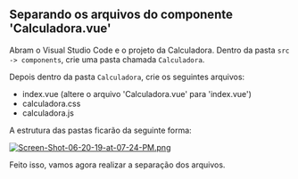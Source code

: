 ## Separando os arquivos do componente 'Calculadora.vue'

Abram o Visual Studio Code e o projeto da Calculadora. Dentro da pasta `src -> components`, crie uma pasta chamada `Calculadora`.

Depois dentro da pasta `Calculadora`, crie os seguintes arquivos:

* index.vue (altere o arquivo 'Calculadora.vue' para 'index.vue')
* calculadora.css
* calculadora.js

A estrutura das pastas ficarão da seguinte forma:

[![Screen-Shot-06-20-19-at-07-24-PM.png](https://i.postimg.cc/hPfSF4Nn/Screen-Shot-06-20-19-at-07-24-PM.png)](https://postimg.cc/zVYmKNJ2)

Feito isso, vamos agora realizar a separação dos arquivos.
